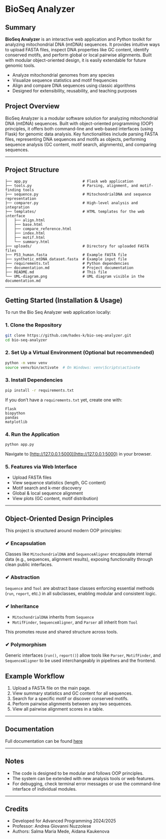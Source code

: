 # BioSeq Analyzer

## Summary

**BioSeq Analyzer** is an interactive web application and Python toolkit for analyzing mitochondrial DNA (mtDNA) sequences. It provides intuitive ways to upload FASTA files, inspect DNA properties like GC content, identify conserved motifs, and perform global or local pairwise alignments. Built with modular object-oriented design, it is easily extendable for future genomic tools.

- Analyze mitochondrial genomes from any species  
- Visualize sequence statistics and motif frequencies  
- Align and compare DNA sequences using classic algorithms  
- Designed for extensibility, reusability, and teaching purposes


## Project Overview
BioSeq Analyzer is a modular software solution for analyzing mitochondrial DNA (mtDNA) sequences. Built with object-oriented programming (OOP) principles, it offers both command-line and web-based interfaces (using Flask) for genomic data analysis. Key functionalities include parsing FASTA files, representing DNA sequences and motifs as objects, performing sequence analysis (GC content, motif search, alignments), and comparing sequences.

---

## Project Structure

```
├── app.py                         # Flask web application
├── tools.py                       # Parsing, alignment, and motif-finding tools
├── sequence.py                    # MitochondrialDNA and sequence representation
├── comparer.py                    # High-level analysis and integration
├── templates/                     # HTML templates for the web interface
│   ├── align.html
│   ├── base.html
│   ├── compare_reference.html
│   ├── index.html
│   ├── motif.html
│   └── summary.html
├── uploads/                       # Directory for uploaded FASTA files
├── P53_human.fasta                # Example FASTA file
├── synthetic_mtDNA_dataset.fasta  # Example input file
├── requirements.txt               # Python dependencies
├── documentation.md               # Project documentation
├── README.md                      # This file
└── UML-diagram.png                # UML diagram visible in the documentation.md
```

---

## Getting Started (Installation & Usage)

To run the Bio Seq Analyzer web application locally:

### 1. Clone the Repository
```bash
git clone https://github.com/hades-k/bio-seq-analyzer.git
cd bio-seq-analyzer
```

### 2. Set Up a Virtual Environment (Optional but recommended)
```bash
python -m venv venv
source venv/bin/activate  # On Windows: venv\Scripts\activate
```

### 3. Install Dependencies
```bash
pip install -r requirements.txt
```

If you don’t have a `requirements.txt` yet, create one with:
```
Flask
biopython
pandas
matplotlib
```

### 4. Run the Application
```bash
python app.py
```

Navigate to [http://127.0.0.1:5000](http://127.0.0.1:5000) in your browser.

### 5. Features via Web Interface
- Upload FASTA files
- View sequence statistics (length, GC content)
- Motif search and k-mer discovery
- Global & local sequence alignment
- View plots (GC content, motif distribution)

---

## Object-Oriented Design Principles

This project is structured around modern OOP principles:

### ✔ Encapsulation
Classes like `MitochondrialDNA` and `SequenceAligner` encapsulate internal data (e.g., sequences, alignment results), exposing functionality through clean public interfaces.

### ✔ Abstraction
`Sequence` and `Tool` are abstract base classes enforcing essential methods (`run`, `report`, etc.) in all subclasses, enabling modular and consistent logic.

### ✔ Inheritance
- `MitochondrialDNA` inherits from `Sequence`
- `MotifFinder`, `SequenceAligner`, and `Parser` all inherit from `Tool`

This promotes reuse and shared structure across tools.

### ✔ Polymorphism
Generic interfaces (`run()`, `report()`) allow tools like `Parser`, `MotifFinder`, and `SequenceAligner` to be used interchangeably in pipelines and the frontend.

## Example Workflow
1. Upload a FASTA file on the main page.
2. View summary statistics and GC content for all sequences.
3. Search for a specific motif or discover conserved motifs.
4. Perform pairwise alignments between any two sequences.
5. View all pairwise alignment scores in a table.

---

## Documentation

Full documentation can be found [here](https://github.com/hades-k/bio_seq_analyzer/blob/main/documentation.md)

---

## Notes
- The code is designed to be modular and follows OOP principles.
- The system can be extended with new analysis tools or web features.
- For debugging, check terminal error messages or use the command-line interface of individual modules.

---

## Credits
- Developed for Advanced Programming 2024/2025
- Professor: Andrea Giovanni Nuzzolese
- Authors: Salma Maria Mede, Aidana Kaukenova
